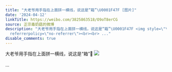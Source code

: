 ```yaml
---
title: "大老爷用手指在上面拼一横线，说这是“箱”\U0001F47F [图片]"
date: '2024-04-12'
linkTitle: https://weibo.com/3825863518/O9oT8erCG
source: 正宗毒奶菇的微博
description: "大老爷用手指在上面拼一横线，说这是“箱”\U0001F47F <img style=\"\" src=\"https://tvax2.sinaimg.cn/large/e40a0b5ely1hoo8hsbqhrj20xx0svgts.jpg\"
  referrerpolicy=\"no-referrer\"><br><br> ..."
disable_comments: true
---
```

大老爷用手指在上面拼一横线，说这是“箱”👿 <img style="" src="https://tvax2.sinaimg.cn/large/e40a0b5ely1hoo8hsbqhrj20xx0svgts.jpg" referrerpolicy="no-referrer"><br><br> ...